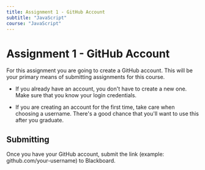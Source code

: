 ```yaml
---
title: Assignment 1 - GitHub Account
subtitle: "JavaScript"
course: "JavaScript"
---
```


# Assignment 1 - GitHub Account

For this assignment you are going to create a GitHub account. This will be your primary means of submitting assignments for this course.

- If you already have an account, you don't have to create a new one. Make sure that you know your login credentials.

- If you are creating an account for the first time, take care when choosing a username. There's a good chance that you'll want to use this after you graduate.

## Submitting

Once you have your GitHub account, submit the link (example: github.com/your-username) to Blackboard.
